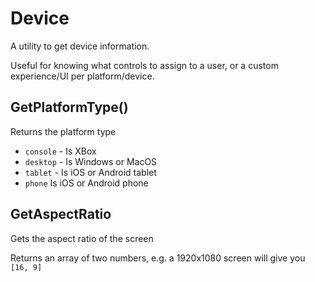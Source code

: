 # Device

A utility to get device information.

Useful for knowing what controls to assign to a user, or a custom experience/UI per platform/device.

## GetPlatformType()

Returns the platform type

- `console` - Is XBox 
- `desktop` - Is Windows or MacOS 
- `tablet` - Is iOS or Android tablet 
- `phone` Is iOS or Android phone


## GetAspectRatio
Gets the aspect ratio of the screen

Returns an array of two numbers, e.g. a 1920x1080 screen will give you `[16, 9]`